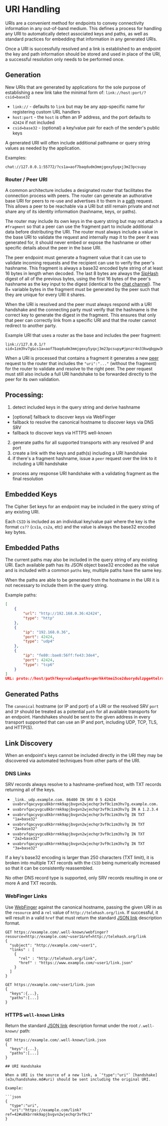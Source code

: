 # URI Handling

URIs are a convenient method for endpoints to convey connectivity information in any out-of-band medium. This defines a process for handling any URI to automatically detect associated keys and paths, as well as standard practices for embedding that information in any generated URIs.

Once a URI is successfully resolved and a link is established to an endpoint the key and path information should be stored and used in place of the URI, a successful resolution only needs to be performed once.

## Generation

New URIs that are generated by applications for the sole purpose of establishing a new link take the minimal form of: `link://host:port/?csid=base32`

* `link://` - defaults to `link` but may be any app-specific name for registering custom URL handlers
* `host:port` - the `host` is often an IP address, and the port defaults to `42424` if not included
* `csid=base32` - (optional) a key/value pair for each of the sender's public keys

A generated URI will often include additional pathname or query string values as needed by the application.

Examples:

```
chat://127.0.0.1:55772/?cs1a=aof7baqdudm3mmjgexy5yqxj3m23pcsupy
```

<a name="peer"></a>
### Router / Peer URI

A common architecture includes a designated router that facilitates the connection process with peers.  The router can generate an authorative base URI for peers to re-use and advertises it to them in a [path](channels/path.md) request.  This allows a peer to be reachable via a URI but still remain private and not share any of its identity information (hashname, keys, or paths).

The router may include its own keys in the query string but may not attach a `#fragment` so that a peer can use the fragment part to include additional data before distributing the URI.  The router must always include a value in the base URI to validate the request and internally map it to the peer it was generated for, it should never embed or expose the hashname or other specific details about the peer in the base URI.

The peer endpoint must generate a fragment value that it can use to validate incoming requests and the recipient can use to verify the peer's hashname.  This fragment is always a base32 encoded byte string of at least 16 bytes in length when decoded.  The last 8 bytes are always the [SipHash](http://en.wikipedia.org/wiki/SipHash) digest of all of the previous bytes, using the first 16 bytes of the peer's hashname as the key input to the digest (identical to the [chat channel](channels/chat.md)).  The 8+ variable bytes in the fragment must be generated by the peer such that they are unique for every URI it shares.

When the URI is resolved and the peer must always respond with a URI handshake and the connecting party must verify that the hashname is the correct key to generate the digest in the fragment.  This ensures that only that peer can correctly link from a specific URI and that the router cannot redirect to another party.

Example URI that uses a router as the base and includes the peer fragment:

```
link://127.0.0.1/?sid=1zm3hv7g&cs1a=aof7baqdudm3mmjgexy5yqxj3m23pcsupy#jpnzr4n33kwqbgpw3mduf7takvczpx2gafzjc2ppfc4yrxkltzsa
```

When a URI is processed that contains a fragment it generates a new [peer](channels/peer.md) request to the router that includes the `"uri":"..."` (without the fragment) for the router to validate and resolve to the right peer.  The peer request must still also include a full URI handshake to be forwarded directly to the peer for its own validation.

## Processing:

1. detect included keys in the query string and derive hashname
  * [optional] fallback to discover keys via WebFinger
  * fallback to resolve the canonical hostname to discover keys via DNS SRV
  * fallback to discover keys via HTTPS well-known
2. generate paths for all supported transports with any resolved IP and port
3. create a link with the keys and path(s) including a URI handshake
4. if there's a fragment hashname, issue a `peer` request over the link to it including a URI handshake
  * process any response URI handshake with a validating fragment as the final resolution

## Embedded Keys

The Cipher Set keys for an endpoint may be included in the query string of any existing URI.

Each `CSID` is included as an individual key/value pair where the key is the format `cs??` (`cs1a`, `cs2a`, etc) and the value is always the base32 encoded key bytes.

## Embedded Paths

The current paths may also be included in the query string of any existing URI.  Each available path has its JSON object base32 encoded as the value and is included with a common `paths` key, multiple paths have the same key.

When the paths are able to be generated from the hostname in the URI it is not necessary to include them in the query string.

Example paths:
```json
[
    {
        "url": "http://192.168.0.36:42424",
        "type": "http"
    },
    {
        "ip": "192.168.0.36",
        "port": 42424,
        "type": "udp4"
    },
    {
        "ip": "fe80::bae8:56ff:fe43:3de4",
        "port": 42424,
        "type": "tcp6"
    }
]
URL: proto://host/path?key=value&paths=pmrhk4tmei5ce2duorydulzpge4telrrgy4c4mbogm3dunbsgqzdiirmej2hs4dfei5ce2duoryce7i&paths=pmrgs4bchirdcojsfyytmobogaxdgnrcfqrha33soqrdunbsgqzdilbcor4xazjchirhkzdqgqrh2&paths=pmrgs4bchirgmzjyga5duytbmu4dunjwmztduztfgqztum3emu2celbcobxxe5bchi2denbsgqwce5dzobsseorcorrxanrcpu
```

## Generated Paths

The `canonical` hostname (or IP and port) of a URI or the resolved SRV `port` and `IP` should be treated as a potential `path` for all available transports for an endpoint.  Handshakes should be sent to the given address in every transport supported that can use an IP and port, including UDP, TCP, TLS, and HTTP(S).

## Link Discovery

When an endpoint's keys cannot be included directly in the URI they may be discovered via automated techniques from other parts of the URI.

### DNS Links

SRV records always resolve to a hashname-prefixed host, with TXT records returning all of the keys.

* `_link._udp.example.com. 86400 IN SRV 0 5 42424 uvabrvfqacyvgcu8kbrrmk9apjbvgvn2wjechqr3vf9c1zm3hv7g.example.com.`
* `uvabrvfqacyvgcu8kbrrmk9apjbvgvn2wjechqr3vf9c1zm3hv7g IN A 1.2.3.4`
* `uvabrvfqacyvgcu8kbrrmk9apjbvgvn2wjechqr3vf9c1zm3hv7g IN TXT "1a=base32"`
* `uvabrvfqacyvgcu8kbrrmk9apjbvgvn2wjechqr3vf9c1zm3hv7g IN TXT "2a=base32"`
* `uvabrvfqacyvgcu8kbrrmk9apjbvgvn2wjechqr3vf9c1zm3hv7g IN TXT "2a2=base32"`
* `uvabrvfqacyvgcu8kbrrmk9apjbvgvn2wjechqr3vf9c1zm3hv7g IN TXT "3a=base32"`

If a key's base32 encoding is larger than 250 characters (TXT limit), it is broken into multiple TXT records with the `CSID` being numerically increased so that it can be consistently reassembled.

No other DNS record type is supported, only SRV records resulting in one or more A and TXT records.

### WebFinger Links

Use [WebFinger](https://tools.ietf.org/html/rfc7033) against the canonical hostname, passing the given URI in as the `resource` and a `rel` value of `http://telehash.org/link`.  If successful, it will result in a valid `href` that must return the standard [JSON link](link.md#json) description format.

```
GET https://example.com/.well-known/webfinger?resource=http://example.com/~user1&ref=http://telehash.org/link
{
  "subject": "http://example.com/~user1",
  "links" : [
    {
      "rel" : "http://telehash.org/link",
      "href" : "https://www.example.com/~user1/link.json"
    }
  ]
}

GET https://example.com/~user1/link.json
{
  "keys":{...},
  "paths":[...]
}
```

### HTTPS `well-known` Links

Return the standard [JSON link](link.md#json) description format under the root `/.well-known/` path:

```
GET https://example.com/.well-known/link.json
{
  "keys":{...},
  "paths":[...]
}

## URI Handshake

When a URI is the source of a new link, a `"type":"uri"` [handshake](e3x/handshake.md#uri) should be sent including the original URI.

Example:

```json
{
  "type":"uri",
  "uri":"https://example.com/link?ref=42#u8kbrrmk9apjbvgvn2wjechqr3vf9c1"
}
```
